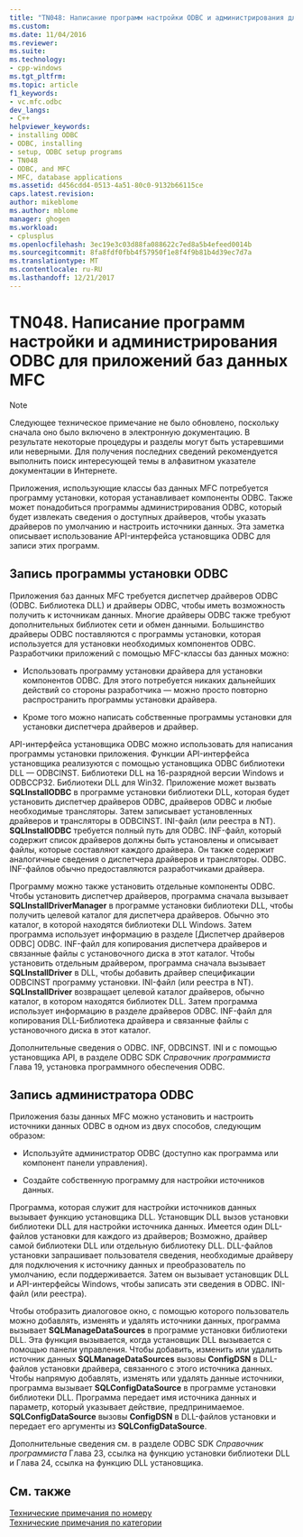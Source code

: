 ```yaml
---
title: "TN048: Написание программ настройки ODBC и администрирования для приложений баз данных MFC | Документы Microsoft"
ms.custom: 
ms.date: 11/04/2016
ms.reviewer: 
ms.suite: 
ms.technology:
- cpp-windows
ms.tgt_pltfrm: 
ms.topic: article
f1_keywords:
- vc.mfc.odbc
dev_langs:
- C++
helpviewer_keywords:
- installing ODBC
- ODBC, installing
- setup, ODBC setup programs
- TN048
- ODBC, and MFC
- MFC, database applications
ms.assetid: d456cdd4-0513-4a51-80c0-9132b66115ce
caps.latest.revision: 
author: mikeblome
ms.author: mblome
manager: ghogen
ms.workload:
- cplusplus
ms.openlocfilehash: 3ec19e3c03d88fa088622c7ed8a5b4efeed0014b
ms.sourcegitcommit: 8fa8fdf0fbb4f57950f1e8f4f9b81b4d39ec7d7a
ms.translationtype: MT
ms.contentlocale: ru-RU
ms.lasthandoff: 12/21/2017
---
```

# <a name="tn048-writing-odbc-setup-and-administration-programs-for-mfc-database-applications"></a>TN048. Написание программ настройки и администрирования ODBC для приложений баз данных MFC
> [!NOTE]
>  Следующее техническое примечание не было обновлено, поскольку сначала оно было включено в электронную документацию. В результате некоторые процедуры и разделы могут быть устаревшими или неверными. Для получения последних сведений рекомендуется выполнить поиск интересующей темы в алфавитном указателе документации в Интернете.  
  
 Приложения, использующие классы баз данных MFC потребуется программу установки, которая устанавливает компоненты ODBC. Также может понадобиться программы администрирования ODBC, который будет извлекать сведения о доступных драйверов, чтобы указать драйверов по умолчанию и настроить источники данных. Эта заметка описывает использование API-интерфейса установщика ODBC для записи этих программ.  
  
##  <a name="_mfcnotes_writing_an_odbc_setup_program"></a>Запись программы установки ODBC  
 Приложения баз данных MFC требуется диспетчер драйверов ODBC (ODBC. Библиотека DLL) и драйверы ODBC, чтобы иметь возможность получить к источникам данных. Многие драйверы ODBC также требуют дополнительных библиотек сети и обмен данными. Большинство драйверы ODBC поставляются с программы установки, которая используется для установки необходимых компонентов ODBC. Разработчики приложений с помощью MFC-классы баз данных можно:  
  
-   Использовать программу установки драйвера для установки компонентов ODBC. Для этого потребуется никаких дальнейших действий со стороны разработчика — можно просто повторно распространить программы установки драйвера.  
  
-   Кроме того можно написать собственные программы установки для установки диспетчера драйверов и драйвер.  
  
 API-интерфейса установщика ODBC можно использовать для написания программы установки приложения. Функции API-интерфейса установщика реализуются с помощью установщика ODBC библиотеки DLL — ODBCINST. Библиотеки DLL на 16-разрядной версии Windows и ODBCCP32. Библиотеки DLL для Win32. Приложение может вызвать **SQLInstallODBC** в программе установки библиотеки DLL, которая будет установить диспетчер драйверов ODBC, драйверов ODBC и любые необходимые трансляторы. Затем записывает установленных драйверов и трансляторы в ODBCINST. INI-файл (или реестра в NT). **SQLInstallODBC** требуется полный путь для ODBC. INF-файл, который содержит список драйверов должны быть установлены и описывает файлы, которые составляют каждого драйвера. Он также содержит аналогичные сведения о диспетчера драйверов и трансляторы. ODBC. INF-файлов обычно предоставляются разработчиками драйвера.  
  
 Программу можно также установить отдельные компоненты ODBC. Чтобы установить диспетчер драйверов, программа сначала вызывает **SQLInstallDriverManager** в программе установки библиотеки DLL, чтобы получить целевой каталог для диспетчера драйверов. Обычно это каталог, в которой находятся библиотеки DLL Windows. Затем программа использует информацию в разделе [Диспетчер драйверов ODBC] ODBC. INF-файл для копирования диспетчера драйверов и связанные файлы с установочного диска в этот каталог. Чтобы установить отдельным драйвером, программа сначала вызывает **SQLInstallDriver** в DLL, чтобы добавить драйвер спецификации ODBCINST программу установки. INI-файл (или реестра в NT). **SQLInstallDriver** возвращает целевой каталог драйверов, обычно каталог, в котором находятся библиотек DLL. Затем программа использует информацию в разделе драйверов ODBC. INF-файл для копирования DLL-Библиотека драйвера и связанные файлы с установочного диска в этот каталог.  
  
 Дополнительные сведения о ODBC. INF, ODBCINST. INI и с помощью установщика API, в разделе ODBC SDK *Справочник программиста* Глава 19, установка программного обеспечения ODBC.  
  
##  <a name="_mfcnotes_writing_an_odbc_administrator"></a>Запись администратора ODBC  
 Приложения базы данных MFC можно установить и настроить источники данных ODBC в одном из двух способов, следующим образом:  
  
-   Используйте администратор ODBC (доступно как программа или компонент панели управления).  
  
-   Создайте собственную программу для настройки источников данных.  
  
 Программа, которая служит для настройки источников данных вызывает функцию установщика DLL. Установщик DLL вызов установки библиотеки DLL для настройки источника данных. Имеется один DLL-файлов установки для каждого из драйверов; Возможно, драйвер самой библиотеки DLL или отдельную библиотеку DLL. DLL-файлов установки запрашивает пользователя сведения, необходимые драйверу для подключения к источнику данных и преобразователь по умолчанию, если поддерживается. Затем он вызывает установщик DLL и API-интерфейсы Windows, чтобы записать эти сведения в ODBC. INI-файл (или реестра).  
  
 Чтобы отобразить диалоговое окно, с помощью которого пользователь можно добавлять, изменять и удалять источники данных, программа вызывает **SQLManageDataSources** в программе установки библиотеки DLL. Эта функция вызывается, когда установщик DLL вызывается с помощью панели управления. Чтобы добавить, изменить или удалить источник данных **SQLManageDataSources** вызовы **ConfigDSN** в DLL-файлов установки драйвера, связанного с этого источника данных. Чтобы напрямую добавлять, изменять или удалять данные источники, программа вызывает **SQLConfigDataSource** в программе установки библиотеки DLL. Программа передает имя источника данных и параметр, который указывает действие, предпринимаемое. **SQLConfigDataSource** вызовы **ConfigDSN** в DLL-файлов установки и передает его аргументы из **SQLConfigDataSource**.  
  
 Дополнительные сведения см. в разделе ODBC SDK *Справочник программиста* Глава 23, ссылка на функцию установки библиотеки DLL и Глава 24, ссылка на функцию DLL установщика.  
  
## <a name="see-also"></a>См. также  
 [Технические примечания по номеру](../mfc/technical-notes-by-number.md)   
 [Технические примечания по категории](../mfc/technical-notes-by-category.md)

